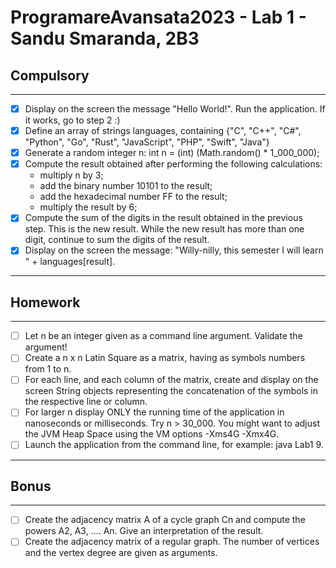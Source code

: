 # ProgramareAvansata2023 - Lab 1 - Sandu Smaranda, 2B3

## Compulsory

--------

- [x] Display on the screen the message "Hello World!". Run the application. If it works, go to step 2 :)
- [x] Define an array of strings languages, containing {"C", "C++", "C#", "Python", "Go", "Rust", "JavaScript", "PHP", "Swift", "Java"}
- [x] Generate a random integer n: int n = (int) (Math.random() * 1_000_000);
- [x] Compute the result obtained after performing the following calculations:
   - multiply n by 3;
   - add the binary number 10101 to the result;
   - add the hexadecimal number FF to the result;
   - multiply the result by 6;
- [x] Compute the sum of the digits in the result obtained in the previous step. This is the new result. While the new result has more than one digit, continue to sum the digits of the result.
- [x] Display on the screen the message: "Willy-nilly, this semester I will learn " + languages[result].

----------

## Homework

----------

- [ ] Let n be an integer given as a command line argument. Validate the argument!
- [ ] Create a n x n Latin Square as a matrix, having as symbols numbers from 1 to n.
- [ ] For each line, and each column of the matrix, create and display on the screen String objects representing the concatenation of the symbols in the respective line or column.
- [ ] For larger n display ONLY the running time of the application in nanoseconds or milliseconds. Try n > 30_000. You might want to adjust the JVM Heap Space using the VM options -Xms4G -Xmx4G.
- [ ] Launch the application from the command line, for example: java Lab1 9.

----------

## Bonus

---------

- [ ] Create the adjacency matrix A of a cycle graph Cn and compute the powers A2, A3, .... An. Give an interpretation of the result.
- [ ] Create the adjacency matrix of a regular graph. The number of vertices and the vertex degree are given as arguments.
